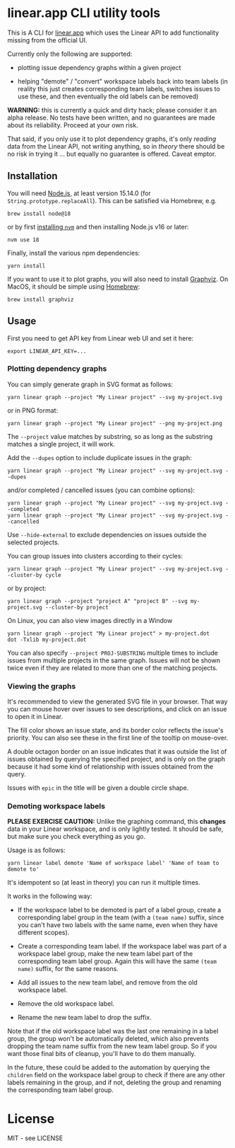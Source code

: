 # linear.app CLI utility tools

This is A CLI for [linear.app](https://linear.app) which uses the
Linear API to add functionality missing from the official UI.

Currently only the following are supported:

- plotting issue dependency graphs within a given project

- helping "demote" / "convert" workspace labels back into team labels
  (in reality this just creates corresponding team labels, switches
  issues to use these, and then eventually the old labels can be
  removed)

**WARNING:** this is currently a quick and dirty hack; please
consider it an alpha release.  No tests have been written, and
no guarantees are made about its reliability.  Proceed at your
own risk.

That said, if you only use it to plot dependency graphs, it's only
_reading_ data from the Linear API, not writing anything, so in
_theory_ there should be no risk in trying it ... but equally no
guarantee is offered.  Caveat emptor.

## Installation

You will need [Node.js](https://nodejs.org/en/), at least version
15.14.0 (for `String.prototype.replaceAll`).  This can be satisfied
via Homebrew, e.g.

    brew install node@18

or by first [installing `nvm`](https://nvm.sh) and then installing
Node.js v16 or later:

    nvm use 18

Finally, install the various npm dependencies:

    yarn install


If you want to use it to plot graphs, you will also need to install
[Graphviz](https://graphviz.org/).  On MacOS, it should be simple
using [Homebrew](https://brew.sh/):

    brew install graphviz

## Usage

First you need to get API key from Linear web UI and set it here:

    export LINEAR_API_KEY=...

### Plotting dependency graphs

You can simply generate graph in SVG format as follows:

    yarn linear graph --project "My Linear project" --svg my-project.svg

or in PNG format:

    yarn linear graph --project "My Linear project" --png my-project.png

The `--project` value matches by substring, so as long as the substring
matches a single project, it will work.

Add the `--dupes` option to include duplicate issues in the graph:

    yarn linear graph --project "My Linear project" --svg my-project.svg --dupes

and/or completed / cancelled issues (you can combine options):

    yarn linear graph --project "My Linear project" --svg my-project.svg --completed
    yarn linear graph --project "My Linear project" --svg my-project.svg --cancelled

Use `--hide-external` to exclude dependencies on issues outside the
selected projects.

You can group issues into clusters according to their cycles:

    yarn linear graph --project "My Linear project" --svg my-project.svg --cluster-by cycle

or by project:

    yarn linear graph --project "project A" "project B" --svg my-project.svg --cluster-by project

On Linux, you can also view images directly in a Window

    yarn linear graph --project "My Linear project" > my-project.dot
    dot -Txlib my-project.dot

You can also specify `--project PROJ-SUBSTRING` multiple times to
include issues from multiple projects in the same graph.  Issues will
not be shown twice even if they are related to more than one of the
matching projects.

### Viewing the graphs

It's recommended to view the generated SVG file in your browser.
That way you can mouse hover over issues to see descriptions,
and click on an issue to open it in Linear.

The fill color shows an issue state, and its border color reflects the
issue's priority.  You can also see these in the first line of the
tooltip on mouse-over.

A double octagon border on an issue indicates that it was outside the
list of issues obtained by querying the specified project, and is only
on the graph because it had some kind of relationship with issues
obtained from the query.

Issues with `epic` in the title will be given a double circle shape.

### Demoting workspace labels

**PLEASE EXERCISE CAUTION:** Unlike the graphing command, this **changes**
data in your Linear workspace, and is only lightly tested.  It should be
safe, but make sure you check everything as you go.

Usage is as follows:

    yarn linear label demote 'Name of workspace label' 'Name of team to demote to'

It's idempotent so (at least in theory) you can run it multiple times.

It works in the following way:

- If the workspace label to be demoted is part of a label group,
  create a corresponding label group in the team (with a `(team name)`
  suffix, since you can't have two labels with the same name, even
  when they have different scopes).

- Create a corresponding team label.  If the workspace label was part
  of a workspace label group, make the new team label part of the
  corresponding team label group.  Again this will have the same
  `(team name)` suffix, for the same reasons.

- Add all issues to the new team label, and remove from the old
  workspace label.

- Remove the old workspace label.

- Rename the new team label to drop the suffix.

Note that if the old workspace label was the last one remaining in a
label group, the group won't be automatically deleted, which also
prevents dropping the team name suffix from the new team label group.
So if you want those final bits of cleanup, you'll have to do them
manually.

In the future, these could be added to the automation by querying the
`children` field on the workspace label group to check if there are
any other labels remaining in the group, and if not, deleting the
group and renaming the corresponding team label group.

# License

MIT - see LICENSE
